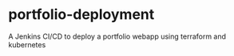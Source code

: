 # portfolio-deployment
A Jenkins CI/CD to deploy a portfolio webapp using terraform and kubernetes 

